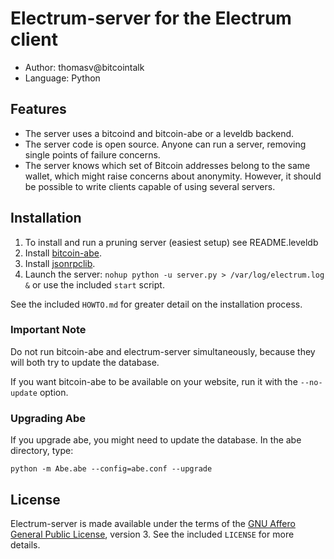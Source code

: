Electrum-server for the Electrum client
=========================================

  * Author: thomasv@bitcointalk
  * Language: Python

Features
--------

  * The server uses a bitcoind and bitcoin-abe or a leveldb backend.
  * The server code is open source. Anyone can run a server, removing single
    points of failure concerns.
  * The server knows which set of Bitcoin addresses belong to the same wallet,
    which might raise concerns about anonymity. However, it should be possible
    to write clients capable of using several servers.

Installation
------------

  1. To install and run a pruning server (easiest setup) see README.leveldb
  2. Install [bitcoin-abe](https://github.com/jtobey/bitcoin-abe).
  3. Install [jsonrpclib](https://github.com/joshmarshall/jsonrpclib).
  4. Launch the server: `nohup python -u server.py > /var/log/electrum.log &`
     or use the included `start` script.

See the included `HOWTO.md` for greater detail on the installation process.

### Important Note

Do not run bitcoin-abe and electrum-server simultaneously, because they will
both try to update the database. 

If you want bitcoin-abe to be available on your website, run it with 
the `--no-update` option.

### Upgrading Abe

If you upgrade abe, you might need to update the database. In the abe directory, type:

    python -m Abe.abe --config=abe.conf --upgrade

License
-------

Electrum-server is made available under the terms of the [GNU Affero General
Public License](http://www.gnu.org/licenses/agpl.html), version 3. See the 
included `LICENSE` for more details.
